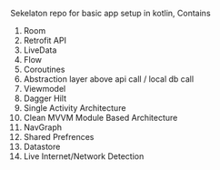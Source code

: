 Sekelaton repo for basic app setup in kotlin, 
Contains 
1. Room
2. Retrofit API
3. LiveData
4. Flow
5. Coroutines
6. Abstraction layer above api call / local db call
7. Viewmodel
8. Dagger Hilt
9. Single Activity Architecture
10. Clean MVVM Module Based Architecture
11. NavGraph
12. Shared Prefrences
13. Datastore
14. Live Internet/Network Detection

